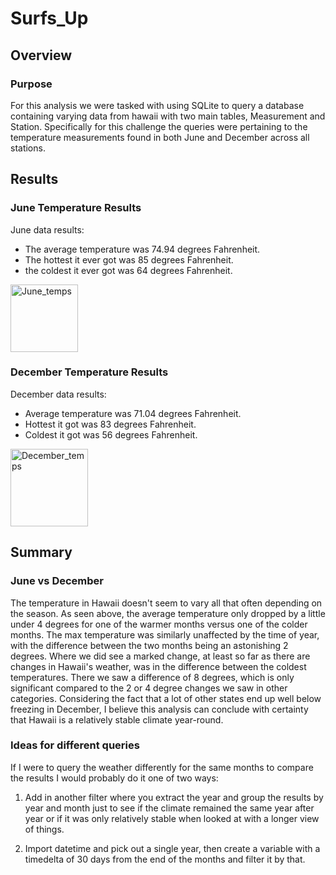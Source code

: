 # Surfs_Up

## Overview

### Purpose

For this analysis we were tasked with using SQLite to query a database containing varying data from hawaii with two main tables, Measurement and Station. Specifically for this challenge the queries were pertaining to the temperature measurements found in both June and December across all stations.

## Results

### June Temperature Results

June data results:

* The average temperature was 74.94 degrees Fahrenheit.
* The hottest it ever got was 85 degrees Fahrenheit.
* the coldest it ever got was 64 degrees Fahrenheit.

<img width="108" alt="June_temps" src="https://user-images.githubusercontent.com/105998378/182982039-90008b23-273e-492d-a0b3-2fd9f093e0c0.png">

### December Temperature Results

December data results:

* Average temperature was 71.04 degrees Fahrenheit.
* Hottest it got was 83 degrees Fahrenheit.
* Coldest it got was 56 degrees Fahrenheit.

<img width="124" alt="December_temps" src="https://user-images.githubusercontent.com/105998378/182982289-749cb524-d9f8-47c4-a447-ca21ce79620d.png">

## Summary

### June vs December

The temperature in Hawaii doesn't seem to vary all that often depending on the season. As seen above, the average temperature only dropped by a little under 4 degrees for one of the warmer months versus one of the colder months. The max temperature was similarly unaffected by the time of year, with the difference between the two months being an astonishing 2 degrees. Where we did see a marked change, at least so far as there are changes in Hawaii's weather, was in the difference between the coldest temperatures. There we saw a difference of 8 degrees, which is only significant compared to the 2 or 4 degree changes we saw in other categories. Considering the fact that a lot of other states end up well below freezing in December, I believe this analysis can conclude with certainty that Hawaii is a relatively stable climate year-round.

### Ideas for different queries

If I were to query the weather differently for the same months to compare the results I would probably do it one of two ways:

1) Add in another filter where you extract the year and group the results by year and month just to see if the climate remained the same year after year or if it was only relatively stable when looked at with a longer view of things.

2) Import datetime and pick out a single year, then create a variable with a timedelta of 30 days from the end of the months and filter it by that. 
